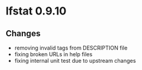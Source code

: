 <!-- NEWS.md is generated from NEWS.Rmd. Please edit that file -->

# lfstat 0.9.10

## Changes

-   removing invalid tags from DESCRIPTION file
-   fixing broken URLs in help files
-   fixing internal unit test due to upstream changes

